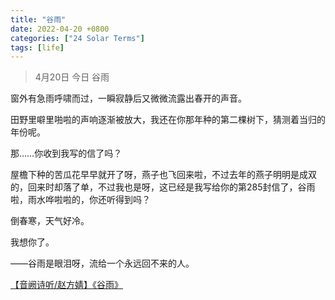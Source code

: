```yaml
---
title: "谷雨"
date: 2022-04-20 +0800
categories: ["24 Solar Terms"]
tags: [life]
---
```


> 4月20日 今日 谷雨

窗外有急雨呼啸而过，一瞬寂静后又微微流露出春开的声音。

田野里噼里啪啦的声响逐渐被放大，我还在你那年种的第二棵树下，猜测着当归的年份呢。

那……你收到我写的信了吗？

屋檐下种的苦瓜花早早就开了呀，燕子也飞回来啦，不过去年的燕子明明是成双的，回来时却落了单，不过我也是呀，这已经是我写给你的第285封信了，谷雨啦，雨水哗啦啦的，你还听得到吗？

倒春寒，天气好冷。

我想你了。

——谷雨是眼泪呀，流给一个永远回不来的人。


<a href="https://www.bilibili.com/video/av66408207/">【音阙诗听/赵方婧】《谷雨》</a>
